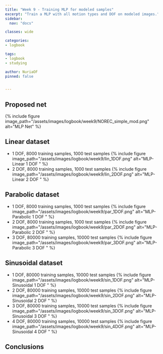 ```yaml
---
title: "Week 9 - Training MLP for modeled samples"
excerpt: "Train a MLP with all motion types and DOF on modeled images."
sidebar:
  nav: "docs"

classes: wide

categories:
- logbook

tags:
- logbook
- studying

author: NuriaOF
pinned: false


---
```



## Proposed net

{% include figure image_path="/assets/images/logbook/week9/NOREC_simple_mod.png" alt="MLP Net" %}

## Linear dataset

- 1 DOF, 8000 training samples, 1000 test samples
{% include figure image_path="/assets/images/logbook/week9/lin_1DOF.png" alt="MLP-Linear 1 DOF " %}
- 2 DOF, 8000 training samples, 1000 test samples
{% include figure image_path="/assets/images/logbook/week9/lin_2DOF.png" alt="MLP-Linear 2 DOF " %}

## Parabolic dataset
- 1 DOF, 8000 training samples, 1000 test samples
{% include figure image_path="/assets/images/logbook/week9/par_1DOF.png" alt="MLP-Parabolic 1 DOF " %}
- 2 DOF, 8000 training samples, 1000 test samples
{% include figure image_path="/assets/images/logbook/week9/par_2DOF.png" alt="MLP-Parabolic 2 DOF " %}
- 3 DOF, 80000 training samples, 10000 test samples
{% include figure image_path="/assets/images/logbook/week9/par_3DOF.png" alt="MLP-Parabolic 3 DOF " %}

## Sinusoidal dataset
- 1 DOF, 80000 training samples, 10000 test samples
{% include figure image_path="/assets/images/logbook/week9/sin_1DOF.png" alt="MLP-Sinusoidal 1 DOF " %}
- 2 DOF, 80000 training samples, 10000 test samples
{% include figure image_path="/assets/images/logbook/week9/sin_2DOF.png" alt="MLP-Sinusoidal 2 DOF " %}
- 3 DOF, 80000 training samples, 10000 test samples
{% include figure image_path="/assets/images/logbook/week9/sin_3DOF.png" alt="MLP-Sinusoidal 3 DOF " %}
- 4 DOF, 80000 training samples, 10000 test samples
{% include figure image_path="/assets/images/logbook/week9/sin_4DOF.png" alt="MLP-Sinusoidal 4 DOF " %}

## Conclusions
